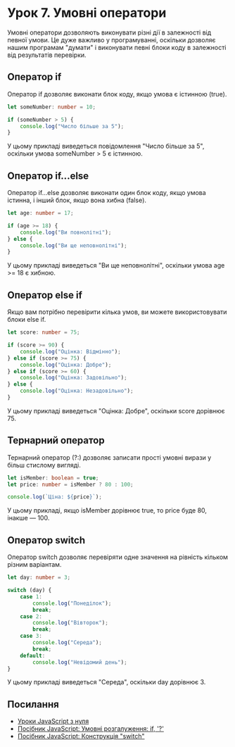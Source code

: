 # Урок 7. Умовні оператори

Умовні оператори дозволяють виконувати різні дії в залежності від певної умови. Це дуже важливо у програмуванні, оскільки дозволяє нашим програмам "думати" і виконувати певні блоки коду в залежності від результатів перевірки.

## Оператор if

Оператор if дозволяє виконати блок коду, якщо умова є істинною (true).

```typescript
let someNumber: number = 10;

if (someNumber > 5) {
    console.log("Число більше за 5");
}
```
У цьому прикладі виведеться повідомлення "Число більше за 5", оскільки умова someNumber > 5 є істинною.

## Оператор if...else

Оператор if...else дозволяє виконати один блок коду, якщо умова істинна, і інший блок, якщо вона хибна (false).

```typescript
let age: number = 17;

if (age >= 18) {
    console.log("Ви повнолітні");
} else {
    console.log("Ви ще неповнолітні");
}
```
У цьому прикладі виведеться "Ви ще неповнолітні", оскільки умова age >= 18 є хибною.

## Оператор else if

Якщо вам потрібно перевірити кілька умов, ви можете використовувати блоки else if.

```typescript
let score: number = 75;

if (score >= 90) {
    console.log("Оцінка: Відмінно");
} else if (score >= 75) {
    console.log("Оцінка: Добре");
} else if (score >= 60) {
    console.log("Оцінка: Задовільно");
} else {
    console.log("Оцінка: Незадовільно");
}
```
У цьому прикладі виведеться "Оцінка: Добре", оскільки score дорівнює 75.

## Тернарний оператор

Тернарний оператор (?:) дозволяє записати прості умовні вирази у більш стислому вигляді.

```typescript
let isMember: boolean = true;
let price: number = isMember ? 80 : 100;

console.log(`Ціна: ${price}`);
```
У цьому прикладі, якщо isMember дорівнює true, то price буде 80, інакше — 100.

## Оператор switch

Оператор switch дозволяє перевіряти одне значення на рівність кільком різним варіантам.

```typescript
let day: number = 3;

switch (day) {
    case 1:
        console.log("Понеділок");
        break;
    case 2:
        console.log("Вівторок");
        break;
    case 3:
        console.log("Середа");
        break;
    default:
        console.log("Невідомий день");
}
```
У цьому прикладі виведеться "Середа", оскільки day дорівнює 3.

## Посилання

- [Уроки JavaScript з нуля](https://www.youtube.com/watch?v=PJF2cB4kLso)
- [Посібник JavaScript: Умовні розгалуження: if, '?'](https://uk.javascript.info/ifelse)
- [Посібник JavaScript: Конструкція "switch"](https://uk.javascript.info/switch)